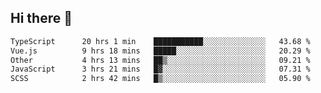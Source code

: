 ## Hi there 👋

<!--START_SECTION:waka-->

```txt
TypeScript      20 hrs 1 min    ███████████░░░░░░░░░░░░░░   43.68 %
Vue.js          9 hrs 18 mins   █████░░░░░░░░░░░░░░░░░░░░   20.29 %
Other           4 hrs 13 mins   ██▒░░░░░░░░░░░░░░░░░░░░░░   09.21 %
JavaScript      3 hrs 21 mins   █▓░░░░░░░░░░░░░░░░░░░░░░░   07.31 %
SCSS            2 hrs 42 mins   █▒░░░░░░░░░░░░░░░░░░░░░░░   05.90 %
```

<!--END_SECTION:waka-->
